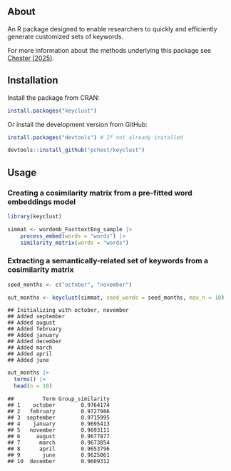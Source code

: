
## About

An R package designed to enable researchers to quickly and efficiently
generate customized sets of keywords.

For more information about the methods underlying this package see
[Chester (2025)](https://doi.org/10.17605/OSF.IO/5B7RQ).

## Installation

Install the package from CRAN:

``` r
install.packages("keyclust")
```

Or install the development version from GitHub:

``` r
install.packages("devtools") # If not already installed

devtools::install_github("pchest/keyclust")
```

## Usage

### Creating a cosimilarity matrix from a pre-fitted word embeddings model

``` r
library(keyclust)

simmat <- wordemb_FasttextEng_sample |>
    process_embed(words = "words") |>
    similarity_matrix(words = "words")
```

### Extracting a semantically-related set of keywords from a cosimilarity matrix

``` r
seed_months <- c("october", "november")

out_months <- keyclust(simmat, seed_words = seed_months, max_n = 10)
```

    ## Initializing with october, november 
    ## Added september 
    ## Added august 
    ## Added february 
    ## Added january 
    ## Added december 
    ## Added march 
    ## Added april 
    ## Added june

``` r
out_months |>
  terms() |>
  head(n = 10)
```

    ##         Term Group_similarity
    ## 1    october        0.9764174
    ## 2   february        0.9727986
    ## 3  september        0.9715995
    ## 4    january        0.9695413
    ## 5   november        0.9693111
    ## 6     august        0.9677877
    ## 7      march        0.9673854
    ## 8      april        0.9653796
    ## 9       june        0.9625061
    ## 10  december        0.9609312
